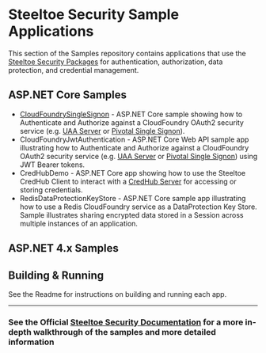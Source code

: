 # Steeltoe Security Sample Applications

This section of the Samples repository contains applications that use the [Steeltoe Security Packages](https://github.com/SteeltoeOSS/Security) for authentication, authorization, data protection, and credential management.

## ASP.NET Core Samples

* [CloudFoundrySingleSignon](src/CloudFoundrySingleSignon/README.md) - ASP.NET Core sample showing how to Authenticate and Authorize against a CloudFoundry OAuth2 security service (e.g. [UAA Server](https://github.com/cloudfoundry/uaa) or [Pivotal Single Signon](https://docs.pivotal.io/p-identity/)).
* CloudFoundryJwtAuthentication - ASP.NET Core Web API sample app illustrating how to Authenticate and Authorize against a CloudFoundry OAuth2 security service (e.g. [UAA Server](https://github.com/cloudfoundry/uaa) or [Pivotal Single Signon](https://docs.pivotal.io/p-identity/)) using JWT Bearer tokens.
* CredHubDemo - ASP.NET Core app showing how to use the Steeltoe CredHub Client to interact with a [CredHub Server](https://github.com/cloudfoundry-incubator/credhub) for accessing or storing credentials.
* RedisDataProtectionKeyStore - ASP.NET Core sample app illustrating how to use a Redis CloudFoundry service as a DataProtection Key Store.  Sample illustrates sharing encrypted data stored in a Session across multiple instances of an application.

## ASP.NET 4.x Samples

## Building & Running

See the Readme for instructions on building and running each app.

---

### See the Official [Steeltoe Security Documentation](https://steeltoe.io/docs/v3/security/) for a more in-depth walkthrough of the samples and more detailed information
